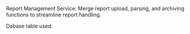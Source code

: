 Report Management Service:
Merge report upload,
parsing, and
archiving functions to streamline report handling.

Dabase table used:
